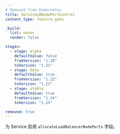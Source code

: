 ```yaml
---
# Removed from Kubernetes
title: ServiceLBNodePortControl
content_type: feature_gate

_build:
  list: never
  render: false

stages:
  - stage: alpha 
    defaultValue: false
    fromVersion: "1.20"
    toVersion: "1.21"
  - stage: beta 
    defaultValue: true
    fromVersion: "1.22"
    toVersion: "1.23"    
  - stage: stable
    defaultValue: true
    fromVersion: "1.24"
    toVersion: "1.25"    

removed: true
---
```

<!--
Enables the `allocateLoadBalancerNodePorts` field on Services.
-->
为 Service 启用 `allocateLoadBalancerNodePorts` 字段。
